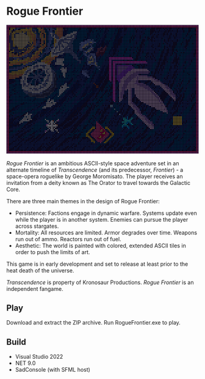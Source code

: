 # Rogue Frontier
![Cover](RogueFrontier/Assets/sprites/PosterNoText.asc.png)

_Rogue Frontier_ is an ambitious ASCII-style space adventure set in an alternate timeline of *Transcendence* (and its predecessor, *Frontier*) - a space-opera roguelike by George Moromisato. The player receives an invitation from a deity known as The Orator to travel towards the Galactic Core. 

There are three main themes in the design of Rogue Frontier:
- Persistence: Factions engage in dynamic warfare. Systems update even while the player is in another system. Enemies can pursue the player across stargates.
- Mortality: All resources are limited. Armor degrades over time. Weapons run out of ammo. Reactors run out of fuel.
- Aesthetic: The world is painted with colored, extended ASCII tiles in order to push the limits of art.

This game is in early development and set to release at least prior to the heat death of the universe.

_Transcendence_ is property of Kronosaur Productions. _Rogue Frontier_ is an independent fangame.

## Play
Download and extract the ZIP archive. Run RogueFrontier.exe to play.

## Build
- Visual Studio 2022
- NET 9.0
- SadConsole (with SFML host)
